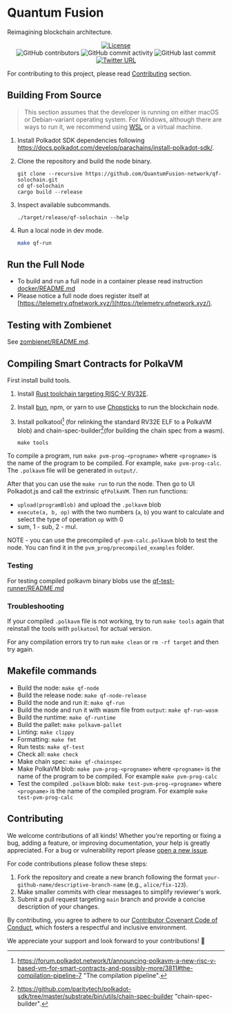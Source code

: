 # Quantum Fusion

Reimagining blockchain architecture.

<div align="center">

[![License](https://img.shields.io/github/license/QuantumFusion-network/qf-solochain?color=green)](https://github.com/QuantumFusion-network/qf-solochain/blob/main/LICENSE)
<br>
![GitHub contributors](https://img.shields.io/github/contributors/QuantumFusion-network/qf-solochain)
![GitHub commit activity](https://img.shields.io/github/commit-activity/m/QuantumFusion-network/qf-solochain)
![GitHub last commit](https://img.shields.io/github/last-commit/QuantumFusion-network/qf-solochain)
<br>
[![Twitter URL](https://img.shields.io/twitter/follow/QuantumFusion_?style=social)](https://x.com/QuantumFusion_)

</div>

For contributing to this project, please read [Contributing](#contributing) section.

## Building From Source

> This section assumes that the developer is running on either macOS or Debian-variant operating system. For Windows,
although there are ways to run it, we recommend using [WSL](https://learn.microsoft.com/en-us/windows/wsl/install)
or a virtual machine.

1. Install Polkadot SDK dependencies following https://docs.polkadot.com/develop/parachains/install-polkadot-sdk/.
1. Clone the repository and build the node binary.

    ```console
    git clone --recursive https://github.com/QuantumFusion-network/qf-solochain.git
    cd qf-solochain
    cargo build --release
    ```

1. Inspect available subcommands.

    ```console
    ./target/release/qf-solochain --help
    ```

1. Run a local node in dev mode.

    ```bash
    make qf-run
    ```

## Run the Full Node

- To build and run a full node in a container please read instruction [docker/README.md](docker/README.md)
- Please notice a full node does register itself at [https://telemetry.qfnetwork.xyz/](https://telemetry.qfnetwork.xyz/).

## Testing with Zombienet

See [zombienet/README.md](zombienet/README.md).

## Compiling Smart Contracts for PolkaVM

First install build tools.

1. Install [Rust toolchain targeting RISC-V RV32E](https://github.com/paritytech/rustc-rv32e-toolchain).
1. Install [bun](https://bun.sh), npm, or yarn to use [Chopsticks](https://github.com/AcalaNetwork/chopsticks) to run
   the blockchain node.
1. Install polkatool[^1] (for relinking the standard RV32E ELF to a PolkaVM blob) and chain-spec-builder[^2](for building
   the chain spec from a wasm).

    ```console
    make tools
    ```

To compile a program, run `make pvm-prog-<progname>` where `<progname>` is the name of the program to be compiled. For
example, `make pvm-prog-calc`. The `.polkavm` file will be generated in `output/`.

After that you can use the `make run` to run the node. Then go to UI Polkadot.js and call the extrinsic `qfPolkaVM`.
Then run functions:

- `upload(programBlob)` and upload the `.polkavm` blob
- `execute(a, b, op)` with the two numbers (`a`, `b`) you want to calculate and select the type of operation `op` with 0
- sum, 1 - sub, 2 - mul.

NOTE - you can use the precompiled `qf-pvm-calc.polkavm` blob to test the node. You can find it in the `pvm_prog/precompiled_examples`
folder.

### Testing

For testing compiled polkavm binary blobs use the [qf-test-runner/README.md](qf-test-runner/README.md)

### Troubleshooting

If your compiled `.polkavm` file is not working, try to run `make tools` again that reinstall the tools with `polkatool`
for actual version.

For any compilation errors try to run `make clean` or `rm -rf target` and then try again.

## Makefile commands

- Build the node: `make qf-node`
- Build the release node: `make qf-node-release`
- Build the node and run it: `make qf-run`
- Build the node and run it with wasm file from `output`: `make qf-run-wasm`
- Build the runtime: `make qf-runtime`
- Build the pallet: `make polkavm-pallet`
- Linting: `make clippy`
- Formatting: `make fmt`
- Run tests: `make qf-test`
- Check all: `make check`
- Make chain spec: `make qf-chainspec`
- Make PolkaVM blob: `make pvm-prog-<progname>` where `<progname>` is the name of the program to be compiled. For example
  `make pvm-prog-calc`
- Test the compiled `.polkavm` blob: `make test-pvm-prog-<progname>` where `<progname>` is the name of the compiled
  program. For example `make test-pvm-prog-calc`

## Contributing

We welcome contributions of all kinds! Whether you're reporting or fixing a bug, adding a feature, or improving
documentation, your help is greatly appreciated. For a bug or vulnerability report please [open a new issue](https://github.com/QuantumFusion-network/qf-solochain/issues/new).

For code contributions please follow these steps:

1. Fork the repository and create a new branch following the format `your-github-name/descriptive-branch-name` (e.g., `alice/fix-123`).
2. Make smaller commits with clear messages to simplify reviewer's work.
3. Submit a pull request targeting `main` branch and provide a concise description of your changes.

By contributing, you agree to adhere to our [Contributor Covenant Code of Conduct](./CODE_OF_CONDUCT.md), which fosters
a respectful and inclusive environment.

We appreciate your support and look forward to your contributions! 🚀

[^1]: <https://forum.polkadot.network/t/announcing-polkavm-a-new-risc-v-based-vm-for-smart-contracts-and-possibly-more/3811#the-compilation-pipeline-7> "The compilation pipeline".
[^2]: <https://github.com/paritytech/polkadot-sdk/tree/master/substrate/bin/utils/chain-spec-builder> "chain-spec-builder".
